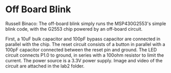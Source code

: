 # Off Board Blink
Russell Binaco: 
The off-board blink simply runs the MSP430G2553's simple blink code, with the G2553 chip powered by an off-board circuit.

First, a 10uF bulk capacitor and 100pF bypass capacitor are connected in parallel with the chip.
The reset circuit consists of a button in parallel with a 100pF capacitor connected between the reset pin and ground.
The LED circuit connects P1.0 to ground, in series with a 100ohm resistor to limit the current.
The power source is a 3.3V power supply.
Image and video of the circuit are attached in the lab2 folder.

